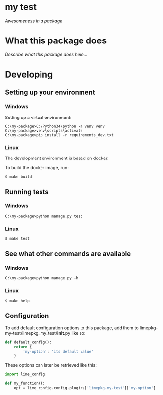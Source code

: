 # my test

_Awesomeness in a package_


# What this package does

_Describe what this package does here..._

# Developing

## Setting up your environment

### Windows

Setting up a virtual environment:

```
C:\my-package>C:\Python34\python -m venv venv
C:\my-package>venv\scripts\activate
C:\my-package>pip install -r requirements_dev.txt
```

### Linux

The development environment is based on docker.

To build the docker image, run:

```
$ make build
```

## Running tests

### Windows 

```
C:\my-package>python manage.py test
```

### Linux

```
$ make test
```

## See what other commands are available

### Windows

```
C:\my-package>python manage.py -h
```

### Linux

```
$ make help
```

## Configuration

To add default configuration options to this package, add them to limepkg-my-test/limepkg_my_test/__init__.py like so:

```python
def default_config():
    return {
        'my-option': 'its default value'
    }
```

These options can later be retrieved like this:

```python
import lime_config

def my_function():
    opt = lime_config.config.plugins['limepkg-my-test']['my-option']
```
